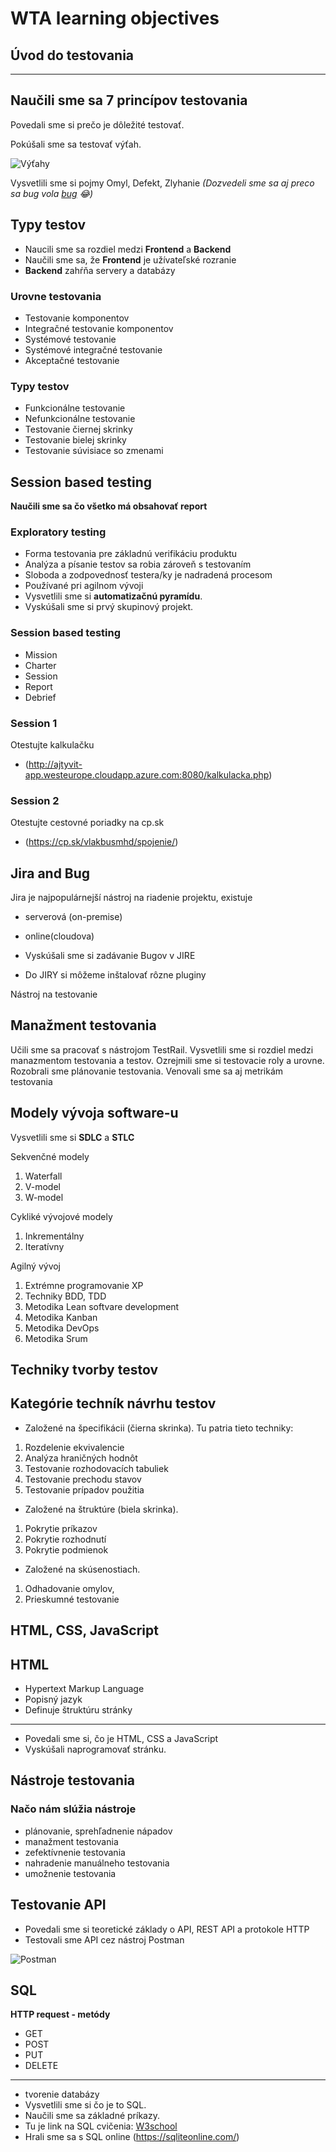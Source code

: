 # WTA learning objectives

## **Úvod do testovania**
---
Naučili sme sa 7 princípov testovania
---
Povedali sme si prečo je dôležité testovať.

Pokúšali sme sa testovať výťah.

![Výťahy](Elevators.jpg)

Vysvetlili sme si pojmy Omyl, Defekt, Zlyhanie
*(Dozvedeli sme sa aj preco sa bug vola [bug](https://www.computerimages.com/musings/computer_bug.html#) :joy:)*

## **Typy testov**
- Naucili sme sa rozdiel medzi **Frontend** a **Backend**
- Naučili sme sa, že **Frontend** je užívateľské rozranie
- **Backend** zahŕňa servery a databázy
### Urovne testovania
- Testovanie komponentov
- Integračné testovanie komponentov
- Systémové testovanie
- Systémové integračné testovanie 
- Akceptačné testovanie

### Typy testov
- Funkcionálne testovanie
- Nefunkcionálne testovanie
- Testovanie čiernej skrinky
- Testovanie bielej skrinky
- Testovanie súvisiace so zmenami



## **Session based testing** 
**Naučili sme sa čo všetko má obsahovať report**
### Exploratory testing
- Forma testovania pre základnú verifikáciu produktu
- Analýza a písanie testov sa robia zároveň s testovaním
- Sloboda a zodpovednosť testera/ky je nadradená procesom
- Používané pri agilnom vývoji
- Vysvetlili sme si **automatizačnú pyramídu**.
- Vyskúšali sme si prvý skupinový projekt.

### Session based testing
- Mission 
- Charter
- Session
- Report
- Debrief
### Session 1
Otestujte kalkulačku
- (http://ajtyvit-app.westeurope.cloudapp.azure.com:8080/kalkulacka.php)
### Session 2
Otestujte cestovné poriadky na cp.sk
- (https://cp.sk/vlakbusmhd/spojenie/)

## **Jira and Bug**
Jira je najpopulárnejší nástroj na riadenie projektu, existuje
- serverová (on-premise)
- online(cloudova)

- Vyskúšali sme si zadávanie Bugov v JIRE
- Do JIRY si môžeme inštalovať rôzne pluginy

Nástroj na testovanie

## **Manažment testovania**
Učili sme sa pracovať s nástrojom TestRail.
Vysvetlili sme si rozdiel medzi manazmentom testovania a testov.
Ozrejmili sme si testovacie roly a urovne.
Rozobrali sme plánovanie testovania.
Venovali sme sa aj metrikám testovania


## **Modely vývoja software-u** 
Vysvetlili sme si **SDLC** a **STLC** 

Sekvenčné modely<br>
1. Waterfall
2. V-model
3. W-model

Cykliké vývojové modely
1. Inkrementálny
2. Iteratívny

Agilný vývoj
1. Extrémne programovanie XP
2. Techniky BDD, TDD
3. Metodika Lean softvare development
4. Metodika Kanban
5. Metodika DevOps
6. Metodika Srum


## **Techniky tvorby testov**
## Kategórie techník návrhu testov ##
- Založené na špecifikácii (čierna skrinka).
Tu patria tieto techniky: 
1. Rozdelenie ekvivalencie
2. Analýza hraničných hodnôt
3. Testovanie rozhodovacích tabuliek
4. Testovanie prechodu stavov 
5. Testovanie prípadov použitia

- Založené na štruktúre (biela skrinka).
1. Pokrytie príkazov
2. Pokrytie rozhodnutí
3. Pokrytie podmienok
- Založené na skúsenostiach.
1. Odhadovanie omylov, 
2. Prieskumné testovanie




## **HTML, CSS, JavaScript**
## HTML ##
- Hypertext Markup Language
- Popisný jazyk
- Definuje štruktúru stránky
---



- Povedali sme si, čo je HTML, CSS a JavaScript
- Vyskúšali naprogramovať stránku.


## **Nástroje testovania** 
### Načo nám slúžia nástroje ###
- plánovanie, sprehľadnenie nápadov
- manažment testovania
- zefektívnenie testovania
- nahradenie manuálneho testovania
- umožnenie testovania



## **Testovanie API** 
- Povedali sme si teoretické základy o API, REST API a protokole HTTP
- Testovali sme API cez nástroj Postman

![Postman](postman.png)
## **SQL** 
**HTTP request - metódy** 
- GET
- POST
- PUT
- DELETE
---

- tvorenie databázy
- Vysvetlili sme si čo je to SQL.
- Naučili sme sa základné príkazy.
- Tu je link na SQL cvičenia:
[W3school](https://www.w3schools.com/sql/sql_exercises.asp
)
- Hrali sme sa s SQL online (https://sqliteonline.com/)

